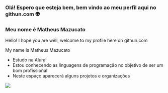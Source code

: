 ### Olá! Espero que esteja bem, bem vindo ao meu perfil aqui no githun.com 👽
### Meu nome é Matheus Mazucato
Hello! I hope you are well, welcome to my profile here on githun.com

My name is Matheus Mazucato

- Estudo na Alura
- Estou conhecendo as linguagens de programação no objetivo de ser um bom profissional
- Neste espaço aparecerá alguns projetos e organizações




 ![](https://media1.tenor.com/m/UksSD0lN37cAAAAC/senna-lotus.gif) 

